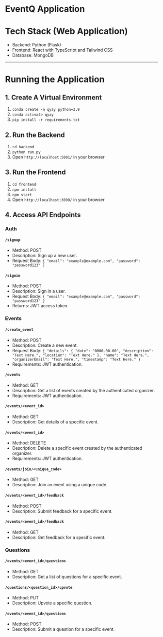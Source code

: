 # EventQ Application

# Tech Stack (Web Application)
- Backend: Python (Flask)
- Frontend: React with TypeScript and Tailwind CSS
- Database: MongoDB 
---
# Running the Application
## 1. Create A Virtual Environment
1. ```conda create -n qyay python=3.9```
2. ```conda activate qyay```
3. ```pip install -r requirements.txt```
## 2. Run the Backend
1. ```cd backend```
2. ```python run.py```
3. Open ```http://localhost:5001/``` in your browser
## 3. Run the Frontend
1. ```cd frontend```
2. ```npm install```
3. ```npm start```
4. Open ```http://localhost:3000/``` in your browser
## 4. Access API Endpoints
### Auth
#### `/signup`
- Method: POST
- Description: Sign up a new user.
- Request Body: ```{
  "email": "example@example.com",
  "password": "password123"
}```
#### `/signin`
- Method: POST
- Description: Sign in a user.
- Request Body: ```{
  "email": "example@example.com",
  "password": "password123"
}```
- Returns: JWT access token.
### Events
#### `/create_event`
- Method: POST
- Description: Create a new event.
- Request Body: ```{
    "details": {
        "date": "0000-00-00",
        "description": "Text Here.",
        "location": "Text Here."
    },
    "name": "Text Here.",
    "organizerEmail": "Text Here.",
    "timestamp": "Text Here."
}```
- Requirements: JWT authentication.
#### `/events`
- Method: GET
- Description: Get a list of events created by the authenticated organizer.
- Requirements: JWT authentication.
#### `/events/<event_id>`
- Method: GET
- Description: Get details of a specific event.
#### `/events/<event_id>`
- Method: DELETE
- Description: Delete a specific event created by the authenticated organizer.
- Requirements: JWT authentication.
#### `/events/join/<unique_code>`
- Method: GET
- Description: Join an event using a unique code.
#### `/events/<event_id>/feedback`
- Method: POST
- Description: Submit feedback for a specific event.
#### `/events/<event_id>/feedback`
- Method: GET
- Description: Get feedback for a specific event.
### Questions
#### `/events/<event_id>/questions`
- Method: GET
- Description: Get a list of questions for a specific event.
#### `/questions/<question_id>/upvote`
- Method: PUT
- Description: Upvote a specific question.
#### `/events/<event_id>/questions`
- Method: POST
- Description: Submit a question for a specific event.